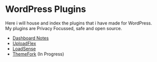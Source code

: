 # WordPress Plugins

Here i will house and index the plugins that i have made for WordPress.<br>
My plugins are Privacy Focussed, safe and open source.

- [Dashboard Notes](https://github.com/johnoltmans/JOLT-Dashboard-Notes)
- [UploadFlex](https://github.com/johnoltmans/JOLT-UploadFlex/tree/main)
- [LoadSense](https://github.com/johnoltmans/JOLT-LoadSense)
- [ThemeFork](https://github.com/johnoltmans/JOLT-ThemeFork) (In Progress)
